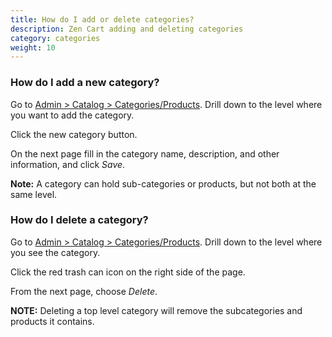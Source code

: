 ```yaml
---
title: How do I add or delete categories? 
description: Zen Cart adding and deleting categories 
category: categories
weight: 10
---
```


### How do I add a new category?

Go to [Admin > Catalog > Categories/Products](/user/admin_pages/catalog/categories/).  Drill down to the level where you want to add the category.  

Click the new category button.

On the next page fill in the category name, description, and other information, and click *Save*.

**Note:** A category can hold sub-categories or products, but not both at the same level.

### How do I delete a category? 

Go to [Admin > Catalog > Categories/Products](/user/admin_pages/catalog/categories/).  Drill down to the level where you see the category.  

Click the red trash can icon on the right side of the page.

From the next page, choose *Delete*. 

**NOTE:** Deleting a top level category will remove the subcategories and products it contains.

